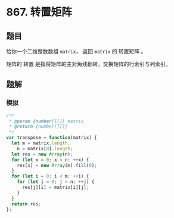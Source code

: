 # 867. 转置矩阵

## 题目

给你一个二维整数数组 `matrix`， 返回 `matrix` 的 转置矩阵 。

矩阵的 转置 是指将矩阵的主对角线翻转，交换矩阵的行索引与列索引。

## 题解

### 模拟

```js
/**
 * @param {number[][]} matrix
 * @return {number[][]}
 */
var transpose = function(matrix) {
  let m = matrix.length,
    n = matrix[0].length;
  let res = new Array(n);
  for (let x = 0; x < n; ++x) {
    res[x] = new Array(m).fill(0);
  }
  for (let i = 0; i < m; ++i) {
    for (let j = 0; j < n; ++j) {
      res[j][i] = matrix[i][j];
    }
  }
  return res;
};
```
